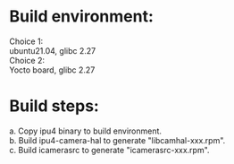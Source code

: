 #  Build environment:
Choice 1:    
      ubuntu21.04, glibc 2.27<br>
Choice 2:    
      Yocto board, glibc 2.27<br>

#  Build steps:
  a. Copy ipu4 binary to build environment.<br>
  b. Build ipu4-camera-hal to generate "libcamhal-xxx.rpm".<br>
  c. Build icamerasrc to generate "icamerasrc-xxx.rpm".<br>



